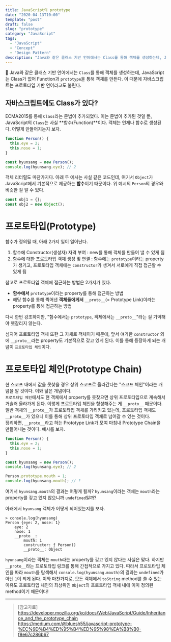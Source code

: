 ```yaml
---
title: JavaScript의 prototype
date: "2020-04-13T10:00"
template: "post"
draft: false
slug: "prototype"
category: "JavaScript"
tags:
  - "JavaScript"
  - "Concept"
  - "Design Pattern"
description: "Java와 같은 클래스 기반 언어에서는 Class를 통해 객체를 생성하는데, JavaScript는 Class가 없어 Function과 prototype을 통해 객체를 만든다. 이 때문에 자바스크립트는 프로토타입 기반 언어라고도 불린다. Function의 기본 property인 prototype과 객체의 기본 property인 __proto__, 그리고 프로토타입 체인에 대해 알아본다."
---
```


Java와 같은 클래스 기반 언어에서는 `Class`를 통해 객체를 생성하는데, JavaScript는 Class가 없어 Function과 `prototype`을 통해 객체를 만든다. 이 때문에 자바스크립트는 프로토타입 기반 언어라고도 불린다.


## 자바스크립트에도 Class가 있다?
ECMA2015를 통해 `Class`라는 문법이 추가되었다. 이는 문법이 추가된 것일 뿐, JavaScript의 `Class`는 사실 **함수(Function)**이다. 객체는 언제나 함수로 생성된다. 어떻게 만들어지는지 보자.

```js
function Person() {
  this.eye = 2;
  this.nose = 1;
}

const hyunsang = new Person();
console.log(hyunsang.eye); // 2
```

객체 리터럴도 마찬가지다. 아래 두 예시는 사실 같은 코드인데, 여기서 `Object`가 JavaScript에서 기본적으로 제공하는 **함수**이기 때문이다. 위 예시의 `Person`의 경우와 비슷한 걸 알 수 있다.

```js
const obj1 = {};
const obj2 = new Object();
```

# 프로토타입(Prototype)
함수가 정의될 때, 아래 2가지 일이 일어난다.

1. 함수에 Constructor(생성자) 자격 부여 : new를 통해 객체를 만들어 낼 수 있게 됨
2. 함수에 대한 프로토타입 객체 생성 및 연결 : 함수에는 `prototype`이라는 property가 생기고, 프로토타입 객체에는 `constructor`가 생겨서 서로에게 직접 접근할 수 있게 됨

참고로 프로토타입 객체에 접근하는 방법은 2가지가 있다.

- **함수에서** `prototype`이라는 property를 통해 접근하는 방법
- 해당 함수를 통해 찍어낸 **객체들에게서** `__proto__`(= Prototype Link)이라는 property를 통해 접근하는 방법

다시 한번 강조하지만, "함수에서는 `prototype`, 객체에서는 `__proto__`"라는 걸 기억해야 헷갈리지 않는다.

심지어 프로토타입 객체 또한 그 자체로 객체이기 때문에, 앞서 얘기한 `constructor` 외에 `__proto__`라는 property도 기본적으로 갖고 있게 된다. 이를 통해 등장하게 되는 개념이 `프로토타입 체인`이다.

# 프로토타입 체인(Prototype Chain)
현 스코프 내에서 값을 못찾을 경우 상위 스코프로 올라간다는 "스코프 체인"이라는 개념을 알 것이다. 이와 닮은 개념이다.  
`프로토타입 체인`에서도 현 객체에서 property를 못찾으면 상위 프로토타입으로 계속해서 거슬러 올라가게 된다. 이렇게 프로토타입 체인을 형성해주는 게 `__proto__` 때문이다. 일반 객체의 `__proto__`가 프로토타입 객체를 가리키고 있는데, 프로토타입 객체도 `__proto__`가 있으니 이를 통해 상위 프로토타입 객체로 넘어갈 수 있는 것이다.  
정리하면, `__proto__`라고 하는 Prototype Link가 모여 마침내 Prototype Chain을 만들어내는 것이다. 예시를 보자.

```js
function Person() {
  this.eye = 2;
  this.nose = 1;
}

const hyunsang = new Person();
console.log(hyunsang.eye); // 2

Person.prototype.mouth = 1;
console.log(hyunsang.mouth); // ?
```

여기서 `hyunsang.mouth`의 결과는 어떻게 될까? `hyunsang`이라는 객체는 `mouth`라는 property를 갖고 있지 않으니까 `undefined`일까?  

아래에서 `hyunsang` 객체가 어떻게 되어있는지를 보자.

```console
> console.log(hyunsang)
Person {eye: 2, nose: 1}
    eye: 2
    nose: 1
    __proto__:
        mouth: 1
        constructor: ƒ Person()
        __proto__: Object
```

`hyunsang`이라는 객체는 `mouth`라는 property를 갖고 있지 않다는 사실은 맞다. 하지만 `__proto__`라는 프로토타입 링크를 통해 간접적으로 가지고 있다. 따라서 프로토타입 체인을 따라 `mouth`를 탐색해서 `console.log(hyunsang.mouth)`의 결과는 `undefined`가 아닌 `1`이 되게 된다.
이와 마찬가지로, 모든 객체에서 `toString` method를 쓸 수 있는 이유도 프로토타입 체인의 최상위인 `Object`의 프로토타입 객체 내에 이미 정의된 method이기 때문이다!

---

> [참고자료]  
> https://developer.mozilla.org/ko/docs/Web/JavaScript/Guide/Inheritance_and_the_prototype_chain
> https://medium.com/@bluesh55/javascript-prototype-%EC%9D%B4%ED%95%B4%ED%95%98%EA%B8%B0-f8e67c286b67  